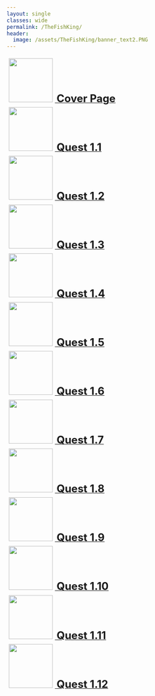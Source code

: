 ```yaml
---
layout: single
classes: wide
permalink: /TheFishKing/
header:
  image: /assets/TheFishKing/banner_text2.PNG
---
```


<div style="text-align:left">
    <a href="/TheFishKing/titlepage" style="text_decoration:none">
        <img style="height:100px; text-align:left; margin:1%" src="/assets/TheFishKing/title_thumb.jpeg">
    </a>
    <a href="/TheFishKing/titlepage">
        <font size="5"><b>Cover Page</b></font>
    </a>
</div>

<div style="text-align:left">
    <a href="/TheFishKing/1-2" style="text_decoration:none">
        <img style="height:100px; text-align:left; margin:1%" src="/assets/TheFishKing/1_thumb.jpg">
    </a>
    <a href="/TheFishKing/1-1">
        <font size="5"><b>Quest 1.1</b></font>
    </a>
</div>

<div style="text-align:left">
    <a href="/TheFishKing/1-2" style="text_decoration:none">
        <img style="height:100px; text-align:left; margin:1%" src="/assets/TheFishKing/2_thumb.PNG">
    </a>
    <a href="/TheFishKing/1-2">
        <font size="5"><b>Quest 1.2</b></font>
    </a>
</div>

<div style="text-align:left">
    <a href="/TheFishKing/1-3" style="text_decoration:none">
        <img style="height:100px; text-align:left; margin:1%" src="/assets/TheFishKing/3_thumb.PNG">
    </a>
    <a href="/TheFishKing/1-3">
        <font size="5"><b>Quest 1.3</b></font>
    </a>
</div>

<div style="text-align:left">
    <a href="/TheFishKing/1-4" style="text_decoration:none">
        <img style="height:100px; text-align:left; margin:1%" src="/assets/TheFishKing/4_thumb.PNG">
    </a>
    <a href="/TheFishKing/1-4">
        <font size="5"><b>Quest 1.4</b></font>
    </a>
</div>

<div style="text-align:left">
    <a href="/TheFishKing/1-5" style="text_decoration:none">
        <img style="height:100px; text-align:left; margin:1%" src="/assets/TheFishKing/5_thumb.PNG">
    </a>
    <a href="/TheFishKing/1-5">
        <font size="5"><b>Quest 1.5</b></font>
    </a>
</div>

<div style="text-align:left">
    <a href="/TheFishKing/1-6" style="text_decoration:none">
        <img style="height:100px; text-align:left; margin:1%" src="/assets/TheFishKing/6_thumb.png">
    </a>
    <a href="/TheFishKing/1-6">
        <font size="5"><b>Quest 1.6</b></font>
    </a>
</div>

<div style="text-align:left">
    <a href="/TheFishKing/1-7" style="text_decoration:none">
        <img style="height:100px; text-align:left; margin:1%" src="/assets/TheFishKing/7_thumb.jpg">
    </a>
    <a href="/TheFishKing/1-7">
        <font size="5"><b>Quest 1.7</b></font>
    </a>
</div>

<div style="text-align:left">
    <a href="/TheFishKing/1-8" style="text_decoration:none">
        <img style="height:100px; text-align:left; margin:1%" src="/assets/TheFishKing/8_thumb.JPEG">
    </a>
    <a href="/TheFishKing/1-8">
        <font size="5"><b>Quest 1.8</b></font>
    </a>
</div>

<div style="text-align:left">
    <a href="/TheFishKing/1-9" style="text_decoration:none">
        <img style="height:100px; text-align:left; margin:1%" src="/assets/TheFishKing/9_thumb.JPEG">
    </a>
    <a href="/TheFishKing/1-9">
        <font size="5"><b>Quest 1.9</b></font>
    </a>
</div>

<div style="text-align:left">
    <a href="/TheFishKing/1-10" style="text_decoration:none">
        <img style="height:100px; text-align:left; margin:1%" src="/assets/TheFishKing/10_thumb.JPEG">
    </a>
    <a href="/TheFishKing/1-10">
        <font size="5"><b>Quest 1.10</b></font>
    </a>
</div>

<div style="text-align:left">
    <a href="/TheFishKing/1-11" style="text_decoration:none">
        <img style="height:100px; text-align:left; margin:1%" src="/assets/TheFishKing/11_thumb.PNG">
    </a>
    <a href="/TheFishKing/1-11">
        <font size="5"><b>Quest 1.11</b></font>
    </a>
</div>

<div style="text-align:left">
    <a href="/TheFishKing/1-12" style="text_decoration:none">
        <img style="height:100px; text-align:left; margin:1%" src="/assets/TheFishKing/12_thumb.jpg">
    </a>
    <a href="/TheFishKing/1-12">
        <font size="5"><b>Quest 1.12</b></font>
    </a>
</div>


